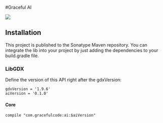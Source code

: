 #Graceful AI

![](https://github.com/negativeview/gracefulcode-ai/workflows/Java%20CI/badge.svg)

## Installation

This project is published to the Sonatype Maven repository. You can integrate the lib into your project by just adding the dependencies to your build.gradle file.

### LibGDX

Define the version of this API right after the gdxVersion:

```
gdxVersion = '1.9.6'
aiVersion = '0.1.0'
```

#### Core

```
compile "com.gracefulcode:ai:$aiVersion"
```
